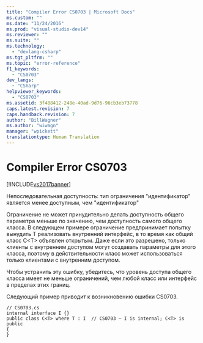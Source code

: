 ```yaml
---
title: "Compiler Error CS0703 | Microsoft Docs"
ms.custom: ""
ms.date: "11/24/2016"
ms.prod: "visual-studio-dev14"
ms.reviewer: ""
ms.suite: ""
ms.technology: 
  - "devlang-csharp"
ms.tgt_pltfrm: ""
ms.topic: "error-reference"
f1_keywords: 
  - "CS0703"
dev_langs: 
  - "CSharp"
helpviewer_keywords: 
  - "CS0703"
ms.assetid: 3f488412-248e-40ad-9d76-96cb3eb73778
caps.latest.revision: 7
caps.handback.revision: 7
author: "BillWagner"
ms.author: "wiwagn"
manager: "wpickett"
translationtype: Human Translation
---
```

# Compiler Error CS0703
[!INCLUDE[vs2017banner](../../../csharp/includes/vs2017banner.md)]

Непоследовательная доступность: тип ограничения "идентификатор" является менее доступным, чем "идентификатор"  
  
 Ограничение не может принудительно делать доступность общего параметра меньше по значению, чем доступность самого общего класса.  В следующем примере ограничение предпринимает попытку вынудить T реализовать внутренний интерфейс, в то время как общий класс C\<T\> объявлен открытым.  Даже если это разрешено, только клиенты с внутренним доступом могут создавать параметры для этого класса, поэтому в действительности класс может использоваться только клиентами с внутренним доступом.  
  
 Чтобы устранить эту ошибку, убедитесь, что уровень доступа общего класса имеет не меньше ограничений, чем любой класс или интерфейс в пределах этих границ.  
  
 Следующий пример приводит к возникновению ошибки CS0703.  
  
```  
// CS0703.cs  
internal interface I {}  
public class C<T> where T : I  // CS0703 – I is internal; C<T> is public  
{  
}  
```